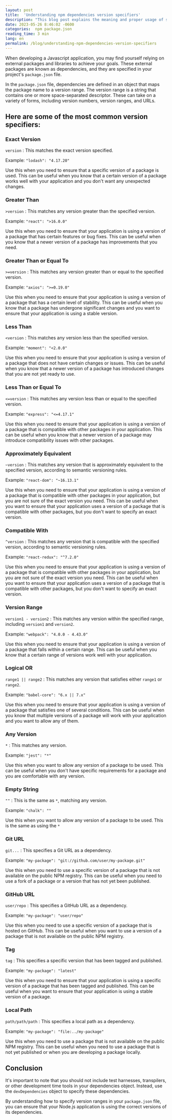 ```yaml
---
layout: post
title:  'Understanding npm dependencies version specifiers'
description: "This blog post explains the meaning and proper usage of symbols such as tilde, caret, and others in package.json for JavaScript developers. Learn how to choose the appropriate symbol to ensure stability and compatibility for your application."
date: 2023-05-26 8:46:02 -0600
categories:  npm package.json
reading_time: 3 min
lang: en
permalink: /blog/understanding-npm-dependencies-version-specifiers
---
```


When developing a Javascript application, you may find yourself relying on external packages and libraries to achieve your goals. These external packages are known as dependencies, and they are specified in your project's `package.json` file.

In the `package.json` file, dependencies are defined in an object that maps the package name to a version range. The version range is a string that contains one or more space-separated descriptor. These  can take on a variety of forms, including version numbers, version ranges, and URLs.

## Here are some of the most common version specifiers:

### Exact Version
`version` : This matches the exact version specified.

Example: `"lodash": "4.17.20"`

Use this when you need to ensure that a specific version of a package is used. This can be useful when you know that a certain version of a package works well with your application and you don't want any unexpected changes.



### Greater Than
`>version` : This matches any version greater than the specified version.

Example: `"react": ">16.0.0"`

Use this when you need to ensure that your application is using a version of a package that has certain features or bug fixes. This can be useful when you know that a newer version of a package has improvements that you need.


### Greater Than or Equal To
`>=version` : This matches any version greater than or equal to the specified version.


Example: `"axios": ">=0.19.0"`

Use this when you need to ensure that your application is using a version of a package that has a certain level of stability. This can be useful when you know that a package has undergone significant changes and you want to ensure that your application is using a stable version.

### Less Than
`<version` : This matches any version less than the specified version.

Example: `"moment": "<2.0.0"`

Use this when you need to ensure that your application is using a version of a package that does not have certain changes or issues. This can be useful when you know that a newer version of a package has introduced changes that you are not yet ready to use.


### Less Than or Equal To
`<=version` : This matches any version less than or equal to the specified version.

Example: `"express": "<=4.17.1"`

Use this when you need to ensure that your application is using a version of a package that is compatible with other packages in your application. This can be useful when you know that a newer version of a package may introduce compatibility issues with other packages.
### Approximately Equivalent
`~version` : This matches any version that is approximately equivalent to the specified version, according to semantic versioning rules.

Example: `"react-dom": "~16.13.1"`

Use this when you need to ensure that your application is using a version of a package that is compatible with other packages in your application, but you are not sure of the exact version you need. This can be useful when you want to ensure that your application uses a version of a package that is compatible with other packages, but you don't want to specify an exact version.

### Compatible With
`^version` : This matches any version that is compatible with the specified version, according to semantic versioning rules.

Example: `"react-redux": "^7.2.0"`

Use this when you need to ensure that your application is using a version of a package that is compatible with other packages in your application, but you are not sure of the exact version you need. This can be useful when you want to ensure that your application uses a version of a package that is compatible with other packages, but you don't want to specify an exact version.

### Version Range
`version1 - version2` : This matches any version within the specified range, including `version1` and `version2`.

Example: `"webpack": "4.0.0 - 4.43.0"`

Use this when you need to ensure that your application is using a version of a package that falls within a certain range. This can be useful when you know that a certain range of versions work well with your application.

### Logical OR
`range1 || range2` : This matches any version that satisfies either `range1` or `range2`.

Example: `"babel-core": "6.x || 7.x"`

Use this when you need to ensure that your application is using a version of a package that satisfies one of several conditions. This can be useful when you know that multiple versions of a package will work with your application and you want to allow any of them.

### Any Version
`*` : This matches any version.

Example: `"jest": "*"`

Use this when you want to allow any version of a package to be used. This can be useful when you don't have specific requirements for a package and you are comfortable with any version.

### Empty String
`""` : This is the same as `*`, matching any version.

Example: `"chalk": ""`

Use this when you want to allow any version of a package to be used. This is the same as using the `*` 

### Git URL
`git...` : This specifies a Git URL as a dependency.

Example: `"my-package": "git://github.com/user/my-package.git"`

Use this when you need to use a specific version of a package that is not available on the public NPM registry. This can be useful when you need to use a fork of a package or a version that has not yet been published.

### GitHub URL
`user/repo` : This specifies a GitHub URL as a dependency.

Example: `"my-package": "user/repo"`

Use this when you need to use a specific version of a package that is hosted on GitHub. This can be useful when you want to use a version of a package that is not available on the public NPM registry.

### Tag
`tag` : This specifies a specific version that has been tagged and published.

Example: `"my-package": "latest"`

Use this when you need to ensure that your application is using a specific version of a package that has been tagged and published. This can be useful when you want to ensure that your application is using a stable version of a package.


### Local Path
`path/path/path` : This specifies a local path as a dependency.

Example: `"my-package": "file:../my-package"`

Use this when you need to use a package that is not available on the public NPM registry. This can be useful when you need to use a package that is not yet published or when you are developing a package locally.

## Conclusion
It's important to note that you should not include test harnesses, transpilers, or other development time tools in your dependencies object. Instead, use the `devDependencies` object to specify these dependencies.

By understanding how to specify version ranges in your `package.json` file, you can ensure that your Node.js application is using the correct versions of its dependencies.
